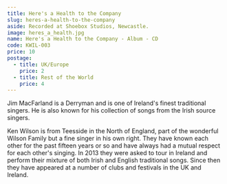 ```yaml
---
title: Here's a Health to the Company
slug: heres-a-health-to-the-company
aside: Recorded at Shoebox Studios, Newcastle.
image: heres_a_health.jpg
name: Here's a Health to the Company - Album - CD
code: KWIL-003
price: 10
postage:
  - title: UK/Europe
    price: 2
  - title: Rest of the World
    price: 4
---
```

Jim MacFarland is a Derryman and is one of Ireland's finest traditional singers.
He is also known for his collection of songs from the Irish source singers.

Ken Wilson is from Teesside in the North of England, part of the wonderful Wilson
Family but a fine singer in his own right. They have known each other for the past
fifteen years or so and have always had a mutual respect for each other's singing.
In 2013 they were asked to tour in Ireland and perform their mixture of both Irish
and English traditional songs. Since then they have appeared at a number of clubs
and festivals in the UK and Ireland.
